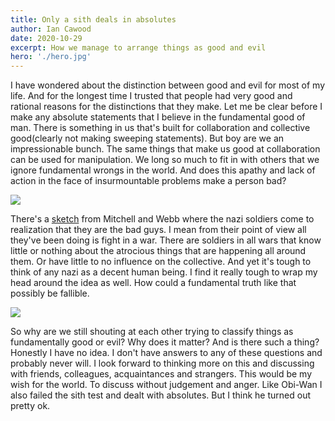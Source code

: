 ```yaml
---
title: Only a sith deals in absolutes
author: Ian Cawood
date: 2020-10-29
excerpt: How we manage to arrange things as good and evil
hero: './hero.jpg'
---
```


I have wondered about the distinction between good and evil for most of my life. And for the longest time I trusted that people had very good and rational reasons for the distinctions that they make. Let me be clear before I make any absolute statements that I believe in the fundamental good of man. There is something in us that's built for collaboration and collective good(clearly not making sweeping statements). But boy are we an impressionable bunch. The same things that make us good at collaboration can be used for manipulation. We long so much to fit in with others that we ignore fundamental wrongs in the world. And does this apathy and lack of action in the face of insurmountable problems make a person bad?

![](https://media.giphy.com/media/4Z9fSEFAuxpnlBVWQx/giphy.gif)

There's a [sketch](https://www.youtube.com/watch?v=hn1VxaMEjRU) from Mitchell and Webb where the nazi soldiers come to realization that they are the bad guys. I mean from their point of view all they've been doing is fight in a war. There are soldiers in all wars that know little or nothing about the atrocious things that are happening all around them. Or have little to no influence on the collective. And yet it's tough to think of any nazi as a decent human being. I find it really tough to wrap my head around the idea as well. How could a fundamental truth like that possibly be fallible.

![](https://media.giphy.com/media/3oFyDpijVlI0bSoB8Y/giphy.gif)

So why are we still shouting at each other trying to classify things as fundamentally good or evil? Why does it matter? And is there such a thing? Honestly I have no idea. I don't have answers to any of these questions and probably never will. I look forward to thinking more on this and discussing with friends, colleagues, acquaintances and strangers. This would be my wish for the world. To discuss without judgement and anger. Like Obi-Wan I also failed the sith test and dealt with absolutes. But I think he turned out pretty ok.
